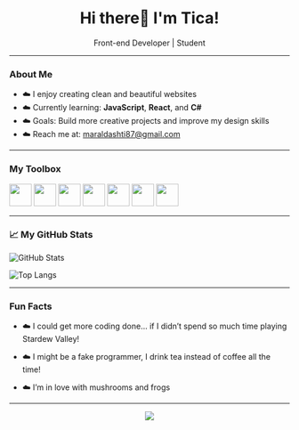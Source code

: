 <h1 align="center">Hi there🍥 I'm Tica!</h1>

<p align="center">
   Front-end Developer |  Student  
</p>

---

###  About Me

- ☁️ I enjoy creating clean and beautiful websites
- ☁️ Currently learning: **JavaScript**, **React**, and **C#**
- ☁️ Goals: Build more creative projects and improve my design skills
- ☁️ Reach me at: [maraldashti87@gmail.com ](mailto:maraldashti87@gmail.com)

---

###  My Toolbox

<p align="left">
  <!-- Frontend -->
  <img src="https://cdn.jsdelivr.net/gh/devicons/devicon/icons/html5/html5-original.svg" width="40" />
  <img src="https://cdn.jsdelivr.net/gh/devicons/devicon/icons/css3/css3-original.svg" width="40" />
  <img src="https://cdn.jsdelivr.net/gh/devicons/devicon/icons/javascript/javascript-original.svg" width="40" />
  <img src="https://cdn.jsdelivr.net/gh/devicons/devicon/icons/react/react-original.svg" width="40" />
  
  <!-- Programming Languages -->
  <img src="https://cdn.jsdelivr.net/gh/devicons/devicon/icons/python/python-original.svg" width="40" />
  <img src="https://cdn.jsdelivr.net/gh/devicons/devicon/icons/csharp/csharp-original.svg" width="40" />
  <img src="https://cdn.jsdelivr.net/gh/devicons/devicon/icons/cplusplus/cplusplus-original.svg" width="40" />
</p>

---

### 📈 My GitHub Stats

![GitHub Stats](https://github-readme-stats.vercel.app/api?username=Tica-ty&show_icons=true&theme=graywhite&hide_border=true&hide_rank=true&hide=prs,issues)

![Top Langs](https://github-readme-stats.vercel.app/api/top-langs/?username=Tica-ty&layout=compact&theme=graywhite&hide_border=true)

---

###  Fun Facts

- ☁️ I could get more coding done... if I didn’t spend so much time playing Stardew Valley!

- ☁️ I might be a fake programmer, I drink tea instead of coffee all the time!

- ☁️ I’m in love with mushrooms and frogs



---

<p align="center">
  <img src="https://readme-typing-svg.herokuapp.com?font=Fira+Code&pause=1000&color=F1EFEC&width=435&lines=Thanks+for+visiting+my+profile!+🍥" />
</p>
